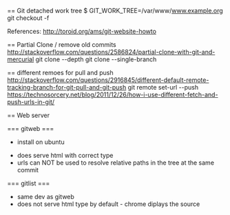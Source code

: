 

== Git detached work tree
$ GIT_WORK_TREE=/var/www/www.example.org git checkout -f

References:
http://toroid.org/ams/git-website-howto

== Partial Clone / remove old commits 
 http://stackoverflow.com/questions/2586824/partial-clone-with-git-and-mercurial
git clone --depth <n> <url>
git clone  --single-branch

== different remoes for pull and push
http://stackoverflow.com/questions/2916845/different-default-remote-tracking-branch-for-git-pull-and-git-push
git remote set-url --push
https://technosorcery.net/blog/2011/12/26/how-i-use-different-fetch-and-push-urls-in-git/


== Web server

===  gitweb  ===
* install on ubuntu

- does serve html with correct type
- urls can NOT be used to resolve relative paths in the tree at the same commit

=== gitlist ===
- same dev as gitweb 
- does not serve html type by default - chrome diplays the source




